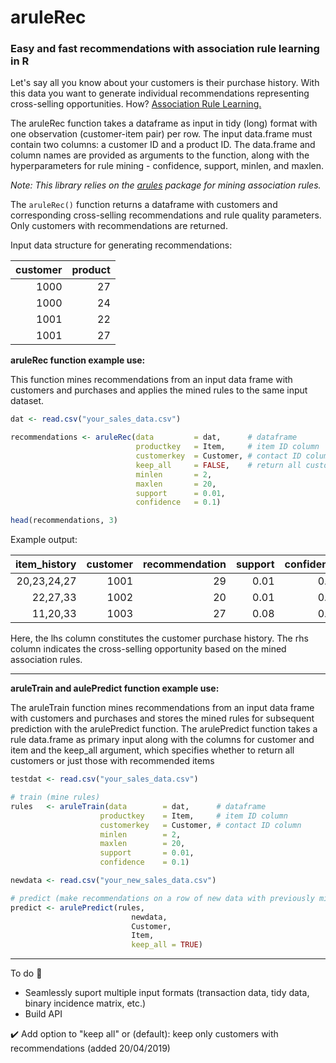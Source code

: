 # aruleRec

### Easy and fast recommendations with association rule learning in R

Let's say all you know about your customers is their purchase history. With this data you want to generate individual recommendations representing cross-selling opportunities. How? [Association Rule Learning.](https://en.wikipedia.org/wiki/Association_rule_learning)

The aruleRec function takes a dataframe as input in tidy (long) format with one observation (customer-item pair) per row. The input data.frame must contain two columns: a customer ID and a product ID. The data.frame and column names are provided as arguments to the function, along with the hyperparameters for rule mining - confidence, support, minlen, and maxlen. 

*Note: This library relies on the [arules](https://cran.r-project.org/web/packages/arules/index.html) package for mining association rules.*

The ```aruleRec()``` function returns a dataframe with customers and corresponding cross-selling recommendations and rule quality parameters. Only customers with recommendations are returned. 

Input data structure for generating recommendations:

| customer      | product       |
| ------------: |--------------:|
| 1000          | 27            |
| 1000          | 24            |
| 1001          | 22            |
| 1001          | 27            |


**aruleRec function example use:**

This function mines recommendations from an input data frame with customers and purchases and applies the mined rules to the same input dataset.

```R
dat <- read.csv("your_sales_data.csv")

recommendations <- aruleRec(data         = dat,      # dataframe
                            productkey   = Item,     # item ID column
                            customerkey  = Customer, # contact ID column
                            keep_all     = FALSE,    # return all customers or just those with recommended items
                            minlen       = 2, 
                            maxlen       = 20, 
                            support      = 0.01, 
                            confidence   = 0.1)

head(recommendations, 3)

```


Example output:

| item_history    | customer   |	recommendation  |	support   | confidence  | lift   |	count  |
|----------------:|-----------:|-----------------:|----------:|------------:|-------:|--------:|
| 20,23,24,27     |     1001   |	           29   |	0.01      | 0.73	      | 4.24   |	  1305 |
| 22,27,33        |     1002   |	           20   |	0.01      | 0.85	      | 1.97   |	  1453 |
| 11,20,33        |     1003   |	           27   |	0.08      | 0.75	      | 1.42   |	  1151 |

Here, the lhs column constitutes the customer purchase history. The rhs column indicates the cross-selling opportunity based on the mined association rules. 

--------

**aruleTrain and aulePredict function example use:**

The aruleTrain function mines recommendations from an input data frame with customers and purchases and stores the mined rules for subsequent prediction with the arulePredict function. The arulePredict function takes a rule data.frame as primary input along with the columns for customer and item and the keep_all argument, which specifies whether to return all customers or just those with recommended items

```R
testdat <- read.csv("your_sales_data.csv")

# train (mine rules)
rules   <- aruleTrain(data        = dat,      # dataframe
                    productkey    = Item,     # item ID column
                    customerkey   = Customer, # contact ID column
                    minlen        = 2, 
                    maxlen        = 20, 
                    support       = 0.01, 
                    confidence    = 0.1)

newdata <- read.csv("your_new_sales_data.csv")

# predict (make recommendations on a row of new data with previously mined rules)
predict <- arulePredict(rules, 
                           newdata, 
                           Customer, 
                           Item, 
                           keep_all = TRUE)

```

--------------------

To do :pencil:
* Seamlessly suport multiple input formats (transaction data, tidy data, binary incidence matrix, etc.)
* Build API 

:heavy_check_mark: Add option to "keep all" or (default): keep only customers with recommendations (added 20/04/2019)

